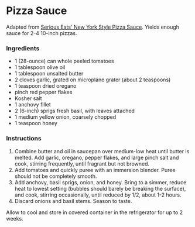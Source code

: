 # Pizza Sauce

Adapted from [Serious Eats' New York Style Pizza Sauce](http://www.seriouseats.com/recipes/2010/10/new-york-style-pizza-sauce.html). Yields enough sauce for 2-4 10-inch pizzas.

### Ingredients

- 1 (28-ounce) can whole peeled tomatoes
- 1 tablespoon olive oil
- 1 tablespoon unsalted butter
- 2 cloves garlic, grated on microplane grater (about 2 teaspoons)
- 1 teaspoon dried oregano
- pinch red pepper flakes
- Kosher salt
- 1 anchovy fillet
- 2 (6-inch) sprigs fresh basil, with leaves attached
- 1 medium yellow onion, coarsely chopped
- 1 teaspoon honey

### Instructions

1. Combine butter and oil in saucepan over medium-low heat until butter is melted. Add garlic, oregano, pepper flakes, and large pinch salt and cook, stirring frequently, until fragrant but not browned.
2. Add tomatoes and quickly puree with an immersion blender. Puree should not be completely smooth.
3. Add anchovy, basil sprigs, onion, and honey. Bring to a simmer, reduce heat to lowest setting (bubbles should barely be breaking the surface), and cook, stirring occasionally, until reduced by 1/2, about 1-2 hours.
4. Discard onions and basil stems. Season to taste.

Allow to cool and store in covered container in the refrigerator for up to 2 weeks.
